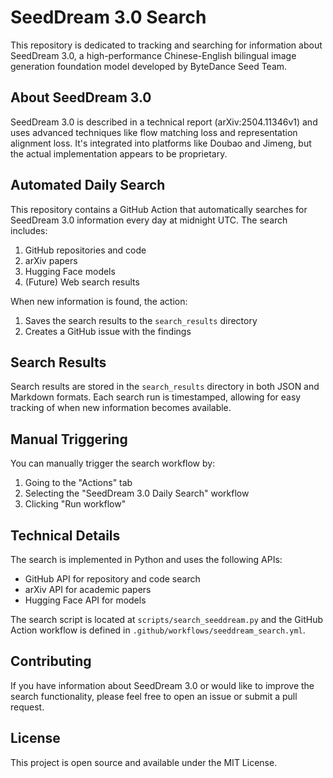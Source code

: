 # SeedDream 3.0 Search

This repository is dedicated to tracking and searching for information about SeedDream 3.0, a high-performance Chinese-English bilingual image generation foundation model developed by ByteDance Seed Team.

## About SeedDream 3.0

SeedDream 3.0 is described in a technical report (arXiv:2504.11346v1) and uses advanced techniques like flow matching loss and representation alignment loss. It's integrated into platforms like Doubao and Jimeng, but the actual implementation appears to be proprietary.

## Automated Daily Search

This repository contains a GitHub Action that automatically searches for SeedDream 3.0 information every day at midnight UTC. The search includes:

1. GitHub repositories and code
2. arXiv papers
3. Hugging Face models
4. (Future) Web search results

When new information is found, the action:
1. Saves the search results to the `search_results` directory
2. Creates a GitHub issue with the findings

## Search Results

Search results are stored in the `search_results` directory in both JSON and Markdown formats. Each search run is timestamped, allowing for easy tracking of when new information becomes available.

## Manual Triggering

You can manually trigger the search workflow by:
1. Going to the "Actions" tab
2. Selecting the "SeedDream 3.0 Daily Search" workflow
3. Clicking "Run workflow"

## Technical Details

The search is implemented in Python and uses the following APIs:
- GitHub API for repository and code search
- arXiv API for academic papers
- Hugging Face API for models

The search script is located at `scripts/search_seeddream.py` and the GitHub Action workflow is defined in `.github/workflows/seeddream_search.yml`.

## Contributing

If you have information about SeedDream 3.0 or would like to improve the search functionality, please feel free to open an issue or submit a pull request.

## License

This project is open source and available under the MIT License.
